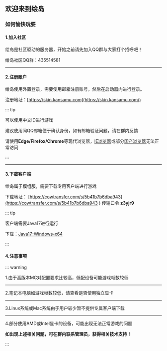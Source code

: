 ## 欢迎来到绘岛

### 如何愉快玩耍

#### 1.加入社区

绘岛是社区驱动的服务器，开始之前请先加入QQ群与大家打个招呼吧！

绘岛社区QQ群：435514581

------

#### 2.注册账户

绘岛使用外置登录，需要使用邮箱注册账号，然后在启动器内进行登录。

注册地址：[https://skin.kansamu.com](https://skin.kansamu.com/)

::: tip

可以使用中文ID进行游戏

建议使用同QQ邮箱便于确认身份，如有邮箱验证问题，请在群内反馈

请使用**Edge/Firefox/Chrome**等现代浏览器，<u>IE浏览器</u>或部分<u>国产浏览器</u>无法正常访问

:::

------

#### 3.下载客户端

绘岛属于模组服，需要下载专用客户端进行游戏

下载地址： [https://cowtransfer.com/s/5b41b7b6dba943](https://cowtransfer.com/s/5b41b7b6dba943 ) 传输口令 **z3yjr9** 

::: tip

客户端需要Java17进行运行

下载：[Java17-Windows-x64](https://res.fastmirror.net/directlink/1/Java%20%E7%8E%AF%E5%A2%83/jdk-17.0.6_windows-x64_bin.exe)

:::

#### 4.注意事项

:::  warning

1.由于高版本MC对配置要求比较高，低配设备可能游戏帧数较低

------

2.笔记本电脑如游戏帧数较低，请查看是否使用独立显卡

------

3.Linux系统或Mac系统由于用户较少暂不提供专属客户端下载

------

4.部分使用AMD或Intel显卡的设备，可能出现无法正常游戏的问题

**如出现上述相关问题，可在群内联系管理员，获得相关技术支持！**

:::

